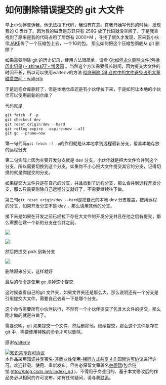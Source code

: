 
# 如何删除错误提交的 git 大文件

早上小伙伴告诉我，他无法拉下代码，我没有在意。在我开始写代码的时候，发现我的 C 盘炸了。因为我的磁盘是苏菲只有 256G 放了代码就没空间了，于是我查找到了原来是我的代码占用了居然有 2000+M ，寻找了很久才发现，原来我小伙伴[JAKE](http://niuyanjie.oschina.io/blog/)传了一个压缩包上去，一个1G的包。
那么如何把这个压缩包彻底从 git 删除？

<!--more-->



如果需要删除 git 的历史记录，使用方法很简单，请看 [Git如何永久删除文件(包括历史记录) - shines77 - 博客园](http://www.cnblogs.com/shines77/p/3460274.html ) 。当然这个方法需要很长时间，因为提交大文件的时间不长，所以可以使用walterlv的方法 [彻底删除 Git 仓库中的文件避免占用大量磁盘空间 - walterlv](https://walterlv.oschina.io/git/2017/09/18/delete-a-file-from-whole-git-history.html )

于是远程仓库删好了，但是本地仓库还是有小伙伴拉下来，于是如何让本地的小伙伴可以使用最新的仓库？

代码就是

```csharp
git fetch -f -p
git checkout dev
git reset origin/dev --hard
git reflog expire --expire=now --all
git gc --prune=now
```

第一句代码`git fetch -f -p`的作用就是从本地拿到远程最新分支，覆盖本地存放的远程分支

第二句实际上因为主要开发分支就是 dev 分支，小伙伴就是把大文件合并到这个分支，所以需要切换到这个分支。如果你不小心把大文件提交其它的分支，记得切换的就是你提交的分支。

如果提交大文件只是在自己的分支，并且放到了远程分支，那么合并到远程开发分支，那么只需要删除自己远程分支就好了，不需要继续往下做。

第三句`git reset origin/dev --hard`是把自己的本地 dev 分支覆盖，使用远程的分支，如果开发分支不是 dev ，那么请用其他的分支。

接下来是如果在开发之前已经拉下存在大文件的开发分支并且在他之后有提交，那么需要创建一个新的分支在合并之前。

![](http://7xqpl8.com1.z0.glb.clouddn.com/34fdad35-5dfe-a75b-2b4b-8c5e313038e2%2F2017919113234.jpg)

![](http://7xqpl8.com1.z0.glb.clouddn.com/34fdad35-5dfe-a75b-2b4b-8c5e313038e2%2F201791911336.jpg)

然后把提交 pick 到新分支

![](http://7xqpl8.com1.z0.glb.clouddn.com/34fdad35-5dfe-a75b-2b4b-8c5e313038e2%2F2017919113440.jpg)

删除原来分支，这样就好

最后的命令是使用 gc 清掉这个提交

这时候查看自己的git 文件夹，如果文件夹还是那么大，那么说明还有一个分支是引用提交大文件，需要自己去看一下是哪个分支。

这个命令需要所有小伙伴执行，不然有一个小伙伴提交了包含大文件的提交，那么刚才做的就是白做了。

需要说明，git 如果提交一个文件，然后删除他，继续提交，那么这个文件是存在 git 中，需要使用特殊的命令才可以删除。

感谢[walterlv](https://walterlv.oschina.io/ )





<a rel="license" href="http://creativecommons.org/licenses/by-nc-sa/4.0/"><img alt="知识共享许可协议" style="border-width:0" src="https://licensebuttons.net/l/by-nc-sa/4.0/88x31.png" /></a><br />本作品采用<a rel="license" href="http://creativecommons.org/licenses/by-nc-sa/4.0/">知识共享署名-非商业性使用-相同方式共享 4.0 国际许可协议</a>进行许可。欢迎转载、使用、重新发布，但务必保留文章署名[林德熙](http://blog.csdn.net/lindexi_gd)(包含链接:http://blog.csdn.net/lindexi_gd )，不得用于商业目的，基于本文修改后的作品务必以相同的许可发布。如有任何疑问，请与我[联系](mailto:lindexi_gd@163.com)。